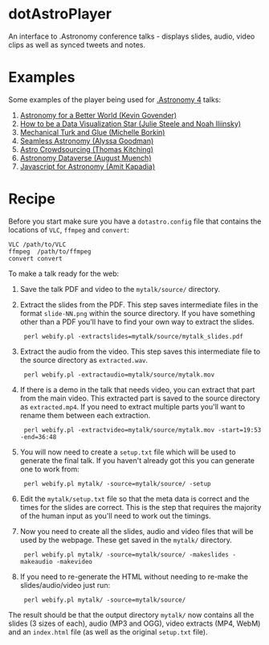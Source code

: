 dotAstroPlayer
==============

An interface to .Astronomy conference talks - displays slides, audio, video clips as well as synced tweets and notes.

Examples
========

Some examples of the player being used for [.Astronomy 4](http://dotastronomy.com/events/four/) talks:
1. [Astronomy for a Better World (Kevin Govender)](http://dotastronomy.com/events/four/astronomy-for-a-better-world-kevin-govender/)
1. [How to be a Data Visualization Star (Julie Steele and Noah Iliinsky)](http://dotastronomy.com/events/four/how-to-be-a-data-visualization-star-julie-steele-and-noah-iliinsky/)
1. [Mechanical Turk and Glue (Michelle Borkin)](http://dotastronomy.com/events/four/mechanical-turk-and-glue-michelle-borkin/)
1. [Seamless Astronomy (Alyssa Goodman)](http://dotastronomy.com/events/four/seamless-astronomy-alyssa-goodman/)
1. [Astro Crowdsourcing (Thomas Kitching)](http://dotastronomy.com/events/four/astro-crowdsourcing-thomas-kitching/)
1. [Astronomy Dataverse (August Muench)](http://dotastronomy.com/events/four/astronomy-dataverse-august-muench/)
1. [Javascript for Astronomy (Amit Kapadia)](http://dotastronomy.com/events/four/javascript-for-astronomy-amit-kapadia/)



Recipe
======

Before you start make sure you have a `dotastro.config` file that contains the locations of `VLC`, `ffmpeg` and `convert`:

````
VLC	/path/to/VLC
ffmpeg	/path/to/ffmpeg
convert	convert
````

To make a talk ready for the web:

1. Save the talk PDF and video to the `mytalk/source/` directory.
1. Extract the slides from the PDF. This step saves intermediate files in the format `slide-NN.png` within the source directory. If you have something other than a PDF you'll have to find your own way to extract the slides.
    
        perl webify.pl -extractslides=mytalk/source/mytalk_slides.pdf
1. Extract the audio from the video. This step saves this intermediate file to the source directory as `extracted.wav`.
    
        perl webify.pl -extractaudio=mytalk/source/mytalk.mov
1. If there is a demo in the talk that needs video, you can extract that part from the main video. This extracted part is saved to the source directory as `extracted.mp4`. If you need to extract multiple parts you'll want to rename them between each extraction.
    
        perl webify.pl -extractvideo=mytalk/source/mytalk.mov -start=19:53 -end=36:48
1. You will now need to create a `setup.txt` file which will be used to generate the final talk. If you haven't already got this you can generate one to work from:
    
        perl webify.pl mytalk/ -source=mytalk/source/ -setup
1. Edit the `mytalk/setup.txt` file so that the meta data is correct and the times for the slides are correct. This is the step that requires the majority of the human input as you'll need to work out the timings.
1. Now you need to create all the slides, audio and video files that will be used by the webpage. These get saved in the `mytalk/` directory.
    
        perl webify.pl mytalk/ -source=mytalk/source/ -makeslides -makeaudio -makevideo
1. If you need to re-generate the HTML without needing to re-make the slides/audio/video just run:
    
        perl webify.pl mytalk/ -source=mytalk/source/

The result should be that the output directory `mytalk/` now contains all the slides (3 sizes of each), audio (MP3 and OGG), video extracts (MP4, WebM) and an `index.html` file (as well as the original `setup.txt` file).
